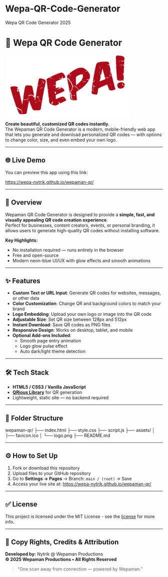 # Wepa-QR-Code-Generator
Wepa QR Code Generator 2025

# 🔷 Wepa QR Code Generator

![Wepaman Logo](assets/logo.png)

**Create beautiful, customized QR codes instantly.**  
The Wepaman QR Code Generator is a modern, mobile-friendly web app that lets you generate and download personalized QR codes — with options to change color, size, and even embed your own logo.

---

## 🌐 Live Demo
You can preview this app using this link: 

https://wepa-nytrik.github.io/wepaman-qr/


---

## 🚀 Overview

Wepaman QR Code Generator is designed to provide a **simple, fast, and visually appealing QR code creation experience**.  
Perfect for businesses, content creators, events, or personal branding, it allows users to generate high-quality QR codes without installing software.

**Key Highlights:**
- No installation required — runs entirely in the browser  
- Free and open-source  
- Modern neon-blue UI/UX with glow effects and smooth animations  

---

## ✨ Features

- **Custom Text or URL Input**: Generate QR codes for websites, messages, or other data  
- **Color Customization**: Change QR and background colors to match your brand  
- **Logo Embedding**: Upload your own logo or image into the QR code  
- **Adjustable Size**: Set QR size between 128px and 512px  
- **Instant Download**: Save QR codes as PNG files  
- **Responsive Design**: Works on desktop, tablet, and mobile  
- **Optional Add-ons Included**:
  - Smooth page entry animation  
  - Logo glow pulse effect  
  - Auto dark/light theme detection  

---

## 🛠️ Tech Stack

- **HTML5 / CSS3 / Vanilla JavaScript**  
- **[QRious Library](https://github.com/neocotic/qrious)** for QR generation  
- Lightweight, static site — no backend required  


---

## 📂 Folder Structure


wepaman-qr/
├── index.html
├── style.css
├── script.js
├── assets/
│ ├── favicon.ico
│ └── logo.png
├── README.md

---

## ⚙️ How to Set Up

1. Fork or download this repository  
2. Upload files to your GitHub repository  
3. Go to **Settings → Pages** → Branch: `main / (root)` → Save  
4. Access your live site at:  https://wepa-nytrik.github.io/wepaman-qr/

---

## ✅ License
This project is licensed under the MIT License - see the [license](https://github.com/wepa-nytrik/Wepa-QR-Code-Generator/blob/main/LICENSE) for more info.


---

## 💬 Copy Rights, Credits & Attribution

**Developed by:** Nytrik @ Wepaman Productions  
**© 2025 Wepaman Productions • All Rights Reserved**

> “One scan away from connection — powered by Wepaman.”
